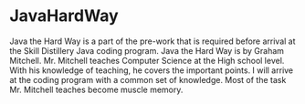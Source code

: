 # JavaHardWay

Java the Hard Way is a part of the pre-work that is required before arrival at the Skill Distillery Java coding program. 
Java the Hard Way is by Graham Mitchell. Mr. Mitchell teaches Computer Science at the High school level. With his knowledge of teaching, 
he covers the important points. I will arrive at the coding program with a common set of knowledge. Most of the task Mr. Mitchell teaches 
become muscle memory.    
